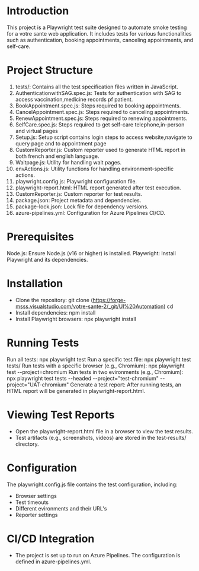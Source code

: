 # Introduction 
This project is a Playwright test suite designed to automate smoke testing for a votre sante web application. It includes tests for various functionalities such as authentication, booking appointments, canceling appointments, and self-care.

# Project Structure

1.	tests/: Contains all the test specification files written in JavaScript.
2.	AuthenticationwithSAG.spec.js: Tests for authentication with SAG to access vaccination,medicine records pf patient.
3.	BookAppointment.spec.js: Steps required to booking appointments.
4.	CancelAppointment.spec.js: Steps required to canceling appointments.
5.	RenewAppointment.spec.js: Steps required to renewing appointments.
6.	SelfCare.spec.js: Steps required to get self-care telephone,in-person and virtual pages
7.	Setup.js: Setup script contains login steps to access website,navigate to query page and to appointment page
8.	CustomReporter.js: Custom reporter used to generate HTML report in both french and english language.
9.	Waitpage.js: Utility for handling wait pages.
10.	envActions.js: Utility functions for  handling environment-specific actions.
11.	playwright.config.js: Playwright configuration file.
12.	playwright-report.html: HTML report generated after test execution.
13.	CustomReporter.js: Custom reporter for test results.
14.	package.json: Project metadata and dependencies.
15.	package-lock.json: Lock file for dependency versions.
16.	azure-pipelines.yml: Configuration for Azure Pipelines CI/CD.

# Prerequisites
Node.js: Ensure Node.js (v16 or higher) is installed.
Playwright: Install Playwright and its dependencies. 

# Installation
- Clone the repository: git clone (https://forge-msss.visualstudio.com/votre-sante-2/_git/UI%20Automation)
                        cd <repository-name>
- Install dependencies: npm install
- Install Playwright browsers: npx playwright install

# Running Tests
Run all tests: npx playwright test
Run a specific test file: npx playwright test tests/<filename>
Run tests with a specific browser (e.g., Chromium): npx playwright test --project=chromium
Run tests in two evironments (e.g., Chromium): npx playwright test tests --headed --project="test-chromium" --project="UAT-chromium"
Generate a test report: After running tests, an HTML report will be generated in playwright-report.html.

# Viewing Test Reports
- Open the playwright-report.html file in a browser to view the test results.
- Test artifacts (e.g., screenshots, videos) are stored in the test-results/ directory.

# Configuration
The playwright.config.js file contains the test configuration, including:
- Browser settings
- Test timeouts
- Different evironments and their URL's
- Reporter settings

# CI/CD Integration
- The project is set up to run on Azure Pipelines. The configuration is defined in azure-pipelines.yml.
